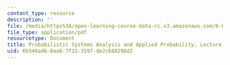 ```yaml
---
content_type: resource
description: ''
file: /media/https%3A/open-learning-course-data-rc.s3.amazonaws.com/6-041sc-probabilistic-systems-analysis-and-applied-probability-fall-2013/6b546ad68aa67f323597de2c688298d2_MIT6_041SCF13_L22.pdf
file_type: application/pdf
resourcetype: Document
title: Probabilistic Systems Analysis and Applied Probability, Lecture 22
uid: 6b546ad6-8aa6-7f32-3597-de2c688298d2
---
```

